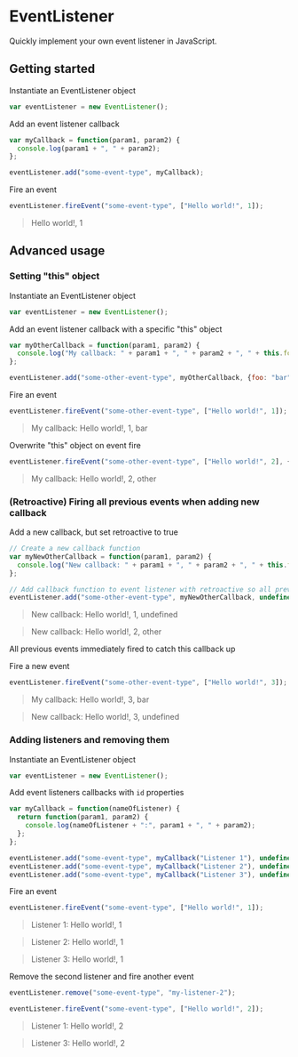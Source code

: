 # EventListener
Quickly implement your own event listener in JavaScript.

## Getting started

Instantiate an EventListener object

```javascript
var eventListener = new EventListener();
```

Add an event listener callback

```javascript
var myCallback = function(param1, param2) {
  console.log(param1 + ", " + param2);
};

eventListener.add("some-event-type", myCallback);
```

Fire an event

```javascript
eventListener.fireEvent("some-event-type", ["Hello world!", 1]);
```
> Hello world!, 1

## Advanced usage

### Setting "this" object

Instantiate an EventListener object

```javascript
var eventListener = new EventListener();
```

Add an event listener callback with a specific "this" object

```javascript
var myOtherCallback = function(param1, param2) {
  console.log("My callback: " + param1 + ", " + param2 + ", " + this.foo);
};

eventListener.add("some-other-event-type", myOtherCallback, {foo: "bar"});
```

Fire an event

```javascript
eventListener.fireEvent("some-other-event-type", ["Hello world!", 1]);
```
> My callback: Hello world!, 1, bar

Overwrite "this" object on event fire

```javascript
eventListener.fireEvent("some-other-event-type", ["Hello world!", 2], {foo: "other"});
```
> My callback: Hello world!, 2, other

### (Retroactive) Firing all previous events when adding new callback

Add a new callback, but set retroactive to true

```javascript
// Create a new callback function
var myNewOtherCallback = function(param1, param2) {
  console.log("New callback: " + param1 + ", " + param2 + ", " + this.foo);
};

// Add callback function to event listener with retroactive so all previous events will fire this callback
eventListener.add("some-other-event-type", myNewOtherCallback, undefined, {retroactive: true});
```
> New callback: Hello world!, 1, undefined

> New callback: Hello world!, 2, other

All previous events immediately fired to catch this callback up

Fire a new event

```javascript
eventListener.fireEvent("some-other-event-type", ["Hello world!", 3]);
```
> My callback: Hello world!, 3, bar

> New callback: Hello world!, 3, undefined

### Adding listeners and removing them

Instantiate an EventListener object

```javascript
var eventListener = new EventListener();
```

Add event listeners callbacks with `id` properties

```javascript
var myCallback = function(nameOfListener) {
  return function(param1, param2) {
    console.log(nameOfListener + ":", param1 + ", " + param2);
  };
};

eventListener.add("some-event-type", myCallback("Listener 1"), undefined, {id: "my-listener-1"});
eventListener.add("some-event-type", myCallback("Listener 2"), undefined, {id: "my-listener-2"});
eventListener.add("some-event-type", myCallback("Listener 3"), undefined, {id: "my-listener-3"});
```

Fire an event

```javascript
eventListener.fireEvent("some-event-type", ["Hello world!", 1]);
```
> Listener 1: Hello world!, 1

> Listener 2: Hello world!, 1

> Listener 3: Hello world!, 1

Remove the second listener and fire another event

```javascript
eventListener.remove("some-event-type", "my-listener-2");

eventListener.fireEvent("some-event-type", ["Hello world!", 2]);
```
> Listener 1: Hello world!, 2

> Listener 3: Hello world!, 2
